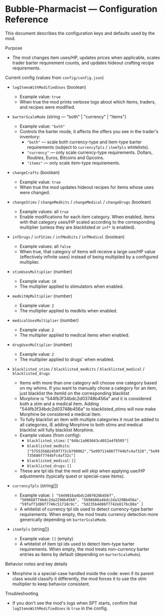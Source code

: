 # Bubble-Pharmacist — Configuration Reference

This document describes the configuration keys and defaults used by the mod.

Purpose
- The mod changes item uses/HP, updates prices when applicable, scales trader barter requirement counts, and updates hideout crafting recipe requirements.

Current config (values from `config/config.json`)

- `logItemsWithModifiedUses` (boolean)
  - Example value: `true`
  - When true the mod prints verbose logs about which items, traders, and recipes were modified.

- `barterScaleMode` (string — "both" | "currency" | "items")
  - Example value: `"both"`
  - Controls the barter mode, it affects the offers you see in the trader's inventory:
    - `"both"` — scale both currency-type and item-type barter requirements (subject to `currencyTpls` / `itemTpls` whitelists).
    - `"currency"` — only scale currency-type requirements. Dollars, Roubles, Euros, Bitcoins and Gpcoins.
    - `"items"` — only scale item-type requirements.

- `changeCrafts` (boolean)
  - Example value: `true`
  - When true the mod updates hideout recipes for items whose uses were changed.

- `changeStims` / `changeMedkits` / `changeMedical` / `changeDrugs` (boolean)
  - Example values: all `true`
  - Enable modifications for each item category. When enabled, items with that category uses/HP scaled according to the corresponding multiplier (unless they are blacklisted or `inf*` is enabled).

- `infDrugs` / `infStims` / `infMedkits` / `infMedical` (boolean)
  - Example values: all `false`
  - When true, that category of items will receive a large use/HP value (effectively infinite uses) instead of being multiplied by a configured multiplier.

- `stimUsesMultiplier` (number)
  - Example value: `10`
  - The multiplier applied to stimulators when enabled.

- `medkitHpMultiplier` (number)
  - Example value: `2`
  - The multiplier applied to medkits when enabled.

- `medicalUsesMultiplier` (number)
  - Example value: `2`
  - The multiplier applied to medical items when enabled.

- `drugUsesMultiplier` (number)
  - Example value: `2`
  - The multiplier applied to drugs' when enabled.

- `blacklisted_stims` / `blacklisted_medkits` / `blacklisted_medical` / `blacklisted_drugs`
  - Items with more than one category will choose one category based on my whims. If you want to manually chose a category for an item, just blacklist the itemId on the corresponding blacklist
  - Morphine is "544fb3f34bdc2d03748b456a" and it is considered both a stim and a medical item. Adding "544fb3f34bdc2d03748b456a" to blacklisted_stims will now make Morphine be considered a medical item.
  - To fully blacklist an item with multiple categories it must be added to all categories, IE adding Morphine to both stims and medical blacklist will fully blacklist Morphine.
  - Example values (from config):
    - `blacklisted_stims`: `["648c1a965043c4052a4f8505"]`
    - `blacklisted_medkits`: `["5755356824597772cb798962","5e99711486f7744bfc4af328","5e99735686f7744bfc4af32c"]`
    - `blacklisted_medical`: `[]`
    - `blacklisted_drugs`: `[]`
  - These are tpl ids that the mod will skip when applying use/HP adjustments (typically quest or special-case items).

- `currencyTpls` (string[])
  - Example value: `[
      "5449016a4bdc2d6f028b456f",
      "569668774bdc2da2298b4568",
      "5696686a4bdc2da3298b456a",
      "59faff1d86f7746c51718c9c",
      "5d235b4d86f7742e017bc88a"
    ]`
  - A whitelist of currency tpl ids used to detect currency-type barter requirements. When empty, the mod treats currency detection more generically depending on `barterScaleMode`.

- `itemTpls` (string[])
  - Example value: `[]` (empty)
  - A whitelist of item tpl ids used to detect item-type barter requirements. When empty, the mod treats non-currency barter entries as items by default (depending on `barterScaleMode`).

Behavior notes and key details
- Morphine is a special-case handled inside the code: even if its parent class would classify it differently, the mod forces it to use the stim multiplier to keep behavior consistent.

Troubleshooting
- If you don't see the mod's logs when SPT starts, confirm that `logItemsWithModifiedUses` is `true` in the config.